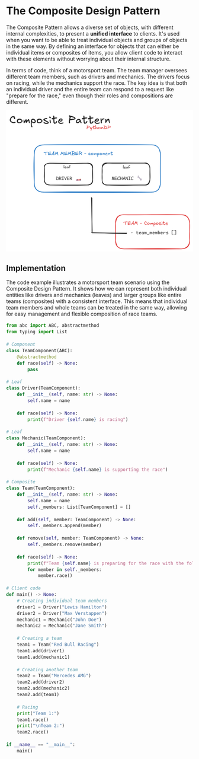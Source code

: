 # The Composite Design Pattern

The Composite Pattern  allows a diverse set of objects, with different internal complexities, to present a **unified interface** to clients. It's used when you want to be able to treat individual objects and groups of objects in the same way. By defining an interface for objects that can either be individual items or composites of items, you allow client code to interact with these elements without worrying about their internal structure.

In terms of code, think of a motorsport team. The team manager oversees different team members, such as drivers and mechanics. The drivers focus on racing, while the mechanics support the race. The key idea is that both an individual driver and the entire team can respond to a request like "prepare for the race," even though their roles and compositions are different.

![Composite Pattern Visual Representation](/Composite/res/composite_visualization.png)

## Implementation

The code example illustrates a motorsport team scenario using the Composite Design Pattern. It shows how we can represent both individual entities like drivers and mechanics (leaves) and larger groups like entire teams (composites) with a consistent interface. This means that individual team members and whole teams can be treated in the same way, allowing for easy management and flexible composition of race teams.

```python
from abc import ABC, abstractmethod
from typing import List

# Component
class TeamComponent(ABC):
    @abstractmethod
    def race(self) -> None:
        pass

# Leaf
class Driver(TeamComponent):
    def __init__(self, name: str) -> None:
        self.name = name

    def race(self) -> None:
        print(f"Driver {self.name} is racing")

# Leaf
class Mechanic(TeamComponent):
    def __init__(self, name: str) -> None:
        self.name = name

    def race(self) -> None:
        print(f"Mechanic {self.name} is supporting the race")

# Composite
class Team(TeamComponent):
    def __init__(self, name: str) -> None:
        self.name = name
        self._members: List[TeamComponent] = []

    def add(self, member: TeamComponent) -> None:
        self._members.append(member)

    def remove(self, member: TeamComponent) -> None:
        self._members.remove(member)

    def race(self) -> None:
        print(f"Team {self.name} is preparing for the race with the following members:")
        for member in self._members:
            member.race()

# Client code
def main() -> None:
    # Creating individual team members
    driver1 = Driver("Lewis Hamilton")
    driver2 = Driver("Max Verstappen")
    mechanic1 = Mechanic("John Doe")
    mechanic2 = Mechanic("Jane Smith")

    # Creating a team
    team1 = Team("Red Bull Racing")
    team1.add(driver1)
    team1.add(mechanic1)

    # Creating another team
    team2 = Team("Mercedes AMG")
    team2.add(driver2)
    team2.add(mechanic2)
    team2.add(team1)

    # Racing
    print("Team 1:")
    team1.race()
    print("\nTeam 2:")
    team2.race()

if __name__ == "__main__":
    main()
```